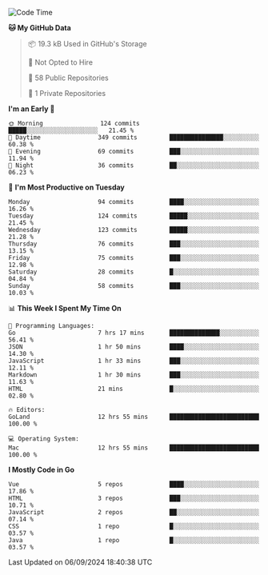 <!--START_SECTION:waka-->
![Code Time](http://img.shields.io/badge/Code%20Time-1%2C251%20hrs%2024%20mins-blue)

**🐱 My GitHub Data** 

> 📦 19.3 kB Used in GitHub's Storage 
 > 
> 🚫 Not Opted to Hire
 > 
> 📜 58 Public Repositories 
 > 
> 🔑 1 Private Repositories 
 > 
**I'm an Early 🐤** 

```text
🌞 Morning                124 commits         █████░░░░░░░░░░░░░░░░░░░░   21.45 % 
🌆 Daytime                349 commits         ███████████████░░░░░░░░░░   60.38 % 
🌃 Evening                69 commits          ███░░░░░░░░░░░░░░░░░░░░░░   11.94 % 
🌙 Night                  36 commits          ██░░░░░░░░░░░░░░░░░░░░░░░   06.23 % 
```
📅 **I'm Most Productive on Tuesday** 

```text
Monday                   94 commits          ████░░░░░░░░░░░░░░░░░░░░░   16.26 % 
Tuesday                  124 commits         █████░░░░░░░░░░░░░░░░░░░░   21.45 % 
Wednesday                123 commits         █████░░░░░░░░░░░░░░░░░░░░   21.28 % 
Thursday                 76 commits          ███░░░░░░░░░░░░░░░░░░░░░░   13.15 % 
Friday                   75 commits          ███░░░░░░░░░░░░░░░░░░░░░░   12.98 % 
Saturday                 28 commits          █░░░░░░░░░░░░░░░░░░░░░░░░   04.84 % 
Sunday                   58 commits          ███░░░░░░░░░░░░░░░░░░░░░░   10.03 % 
```


📊 **This Week I Spent My Time On** 

```text
💬 Programming Languages: 
Go                       7 hrs 17 mins       ██████████████░░░░░░░░░░░   56.41 % 
JSON                     1 hr 50 mins        ████░░░░░░░░░░░░░░░░░░░░░   14.30 % 
JavaScript               1 hr 33 mins        ███░░░░░░░░░░░░░░░░░░░░░░   12.11 % 
Markdown                 1 hr 30 mins        ███░░░░░░░░░░░░░░░░░░░░░░   11.63 % 
HTML                     21 mins             █░░░░░░░░░░░░░░░░░░░░░░░░   02.80 % 

🔥 Editors: 
GoLand                   12 hrs 55 mins      █████████████████████████   100.00 % 

💻 Operating System: 
Mac                      12 hrs 55 mins      █████████████████████████   100.00 % 
```

**I Mostly Code in Go** 

```text
Vue                      5 repos             ████░░░░░░░░░░░░░░░░░░░░░   17.86 % 
HTML                     3 repos             ███░░░░░░░░░░░░░░░░░░░░░░   10.71 % 
JavaScript               2 repos             ██░░░░░░░░░░░░░░░░░░░░░░░   07.14 % 
CSS                      1 repo              █░░░░░░░░░░░░░░░░░░░░░░░░   03.57 % 
Java                     1 repo              █░░░░░░░░░░░░░░░░░░░░░░░░   03.57 % 
```




 Last Updated on 06/09/2024 18:40:38 UTC
<!--END_SECTION:waka-->
